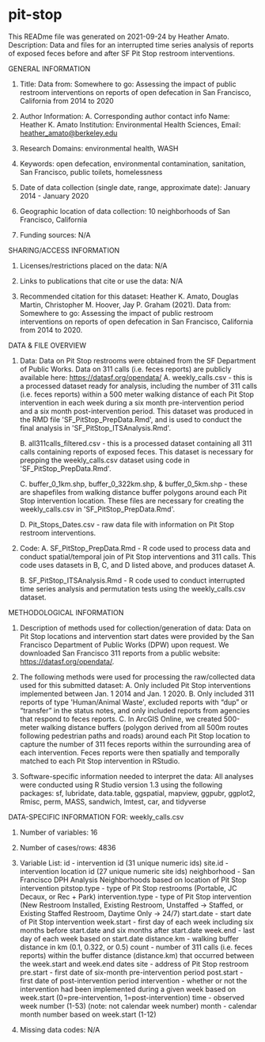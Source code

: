 # pit-stop
This READme file was generated on 2021-09-24 by Heather Amato.
Description: Data and files for an interrupted time series analysis of reports of exposed feces before and after SF Pit Stop restroom interventions.


GENERAL INFORMATION

1. Title: Data from: Somewhere to go: Assessing the impact of public restroom interventions on reports of open defecation in San Francisco, California from 2014 to 2020
2. Author Information:
	A. Corresponding author contact info
		Name: Heather K. Amato
		Institution: Environmental Health Sciences, 
		Email: heather_amato@berkeley.edu
		
3. Research Domains: environmental health, WASH

4. Keywords: open defecation, environmental contamination, sanitation, San Francisco, public toilets, homelessness

5. Date of data collection (single date, range, approximate date): January 2014 - January 2020 

6. Geographic location of data collection: 10 neighborhoods of San Francisco, California

7. Funding sources: N/A


SHARING/ACCESS INFORMATION

1. Licenses/restrictions placed on the data: N/A

2. Links to publications that cite or use the data: N/A

3. Recommended citation for this dataset: 
Heather K. Amato, Douglas Martin, Christopher M. Hoover, Jay P. Graham (2021). 
Data from: Somewhere to go: Assessing the impact of public restroom interventions on reports of open defecation in San Francisco, California from 2014 to 2020.
<insert Dryad doi link here>


DATA & FILE OVERVIEW

1. Data: Data on Pit Stop restrooms were obtained from the SF Department of Public Works. Data on 311 calls (i.e. feces reports) are publicly available here: https://datasf.org/opendata/
	A. weekly_calls.csv - this is a processed dataset ready for analysis, including the number of 311 calls (i.e. feces reports) within a 500 meter walking distance of each 
  Pit Stop intervention in each week during a six month pre-intervention period and a six month post-intervention period. This dataset was produced in the RMD file
  'SF_PitStop_PrepData.Rmd', and is used to conduct the final analysis in 'SF_PitStop_ITSAnalysis.Rmd'.
	
	B. all311calls_filtered.csv - this is a processed dataset containing all 311 calls containing reports of exposed feces. This dataset is necessary for prepping the 
	weekly_calls.csv dataset using code in 'SF_PitStop_PrepData.Rmd'.

	C. buffer_0_1km.shp, buffer_0_322km.shp, & buffer_0_5km.shp - these are shapefiles from walking distance buffer polygons around each Pit Stop intervention location. 
	These files are necessary for creating the weekly_calls.csv in 'SF_PitStop_PrepData.Rmd'.

	D. Pit_Stops_Dates.csv - raw data file with information on Pit Stop restroom interventions.

2. Code:
	A. SF_PitStop_PrepData.Rmd - R code used to process data and conduct spatial/temporal join of Pit Stop interventions and 311 calls. This code uses datasets in B, C, 
	and D listed above, and produces dataset A.

	B. SF_PitStop_ITSAnalysis.Rmd - R code used to conduct interrupted time series analysis and permutation tests using the weekly_calls.csv dataset.


METHODOLOGICAL INFORMATION

1. Description of methods used for collection/generation of data: 
	Data on Pit Stop locations and intervention start dates were provided by the San Francisco Department of Public Works (DPW) upon request. 
	We downloaded San Francisco 311 reports from a public website: https://datasf.org/opendata/. 

2. The following methods were used for processing the raw/collected data used for this submitted dataset: 
	A. Only included Pit Stop interventions implemented between Jan. 1 2014 and Jan. 1 2020.
	B. Only included 311 reports of type 'Human/Animal Waste', excluded reports with “dup” or “transfer” in the status notes, and only included reports from agencies 
  that respond to feces reports.
	C. In ArcGIS Online, we created 500-meter walking distance buffers (polygon derived from all 500m routes following pedestrian paths and roads) around each Pit Stop 
  location to capture the number of 311 feces reports within the surrounding area of each intervention. Feces reports were then spatially and temporally matched to 
  each Pit Stop intervention in RStudio.

3. Software-specific information needed to interpret the data: All analyses were conducted using R Studio version 1.3 using the following packages: 
   sf, lubridate, data.table, ggspatial, mapview, ggpubr, ggplot2, Rmisc, perm, MASS, sandwich, lmtest, car, and tidyverse


DATA-SPECIFIC INFORMATION FOR: weekly_calls.csv

1. Number of variables: 16

2. Number of cases/rows: 4836

3. Variable List: 
id - intervention id (31 unique numeric ids)
site.id - intervention location id (27 unique numeric site ids)
neighborhood - San Francisco DPH Analysis Neighborhoods based on location of Pit Stop intervention
pitstop.type - type of Pit Stop restrooms (Portable, JC Decaux, or Rec + Park)
intervention.type - type of Pit Stop intervention (New Restroom Installed, Existing Restroom, Unstaffed -> Staffed, or Existing Staffed Restroom, Daytime Only -> 24/7)
start.date - start date of Pit Stop intervention
week.start - first day of each week including six months before start.date and six months after start.date
week.end - last day of each week based on start.date
distance.km - walking buffer distance in km (0.1, 0.322, or 0.5)
count - number of 311 calls (i.e. feces reports) within the buffer distance (distance.km) that occurred between the week.start and week.end dates
site - address of Pit Stop restroom
pre.start - first date of six-month pre-intervention period
post.start - first date of post-intervention period
intervention - whether or not the intervention had been implemented during a given week based on week.start (0=pre-intervention, 1=post-intervention)
time - observed week number (1-53) (note: not calendar week number)
month - calendar month number based on week.start (1-12)

4. Missing data codes: N/A
